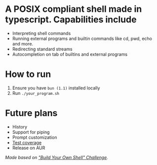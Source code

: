 # A POSIX compliant shell made in typescript. Capabilities include

- Interpreting shell commands
- Running external programs and builtin commands like cd, pwd, echo and more.
- Redirecting standard streams
- Autocompletion on tab of builtins and external programs

# How to run

1. Ensure you have `bun (1.1)` installed locally
1. Run `./your_program.sh`

# Future plans

- History
- Support for piping
- Prompt customization
- [Test coverage](https://jestjs.io/)
- Release on AUR

*Made based on
["Build Your Own Shell" Challenge](https://app.codecrafters.io/courses/shell/overview).*
